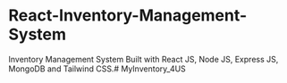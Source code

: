 # React-Inventory-Management-System
Inventory Management System Built with React JS, Node JS, Express JS, MongoDB and Tailwind CSS.# MyInventory_4US
